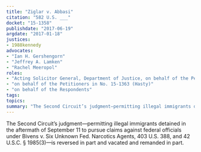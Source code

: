 ```yaml
---
title: "Ziglar v. Abbasi"
citation: "582 U.S. ___"
docket: "15-1358"
publishdate: "2017-06-19"
argdate: "2017-01-18"
justices:
- 1988kennedy
advocates:
- "Ian H. Gershengorn"
- "Jeffrey A. Lamken"
- "Rachel Meeropol"
roles:
- "Acting Solicitor General, Department of Justice, on behalf of the Petitioners in Nos. 15-1358 and 15-1359 (Ziglar and Ashcroft)"
- "on behalf of the Petitioners in No. 15-1363 (Hasty)"
- "on behalf of the Respondents"
tags:
topics:
summary: "The Second Circuit’s judgment—permitting illegal immigrants detained in the aftermath of September 11 to pursue claims against federal officials under Bivens v. Six Unknown Fed. Narcotics Agents, 403 U.S. 388, and 42 U.S.C. § 1985(3)—is reversed in part and vacated and remanded in part."
---
```

The Second Circuit’s judgment—permitting illegal immigrants detained in the aftermath of September 11 to pursue claims against federal officials under Bivens v. Six Unknown Fed. Narcotics Agents, 403 U.S. 388, and 42 U.S.C. § 1985(3)—is reversed in part and vacated and remanded in part.

